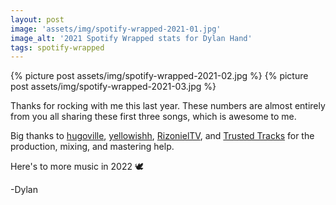 ```yaml
---
layout: post
image: 'assets/img/spotify-wrapped-2021-01.jpg'
image_alt: '2021 Spotify Wrapped stats for Dylan Hand'
tags: spotify-wrapped
---
```


{% picture post assets/img/spotify-wrapped-2021-02.jpg %}
{% picture post assets/img/spotify-wrapped-2021-03.jpg %}

Thanks for rocking with me this last year. These numbers are almost entirely from you all sharing these first three songs, which is awesome to me.

Big thanks to [hugoville](https://open.spotify.com/artist/64n1e0DzGF4kQYeyaXJTJY?si=XqBa9EWjS0yownHI1EUVkQ), [yellowishh](https://open.spotify.com/artist/0gIGqpvEoikRkQwhZ0wCTn?si=hWbiNgKyQYy8UlHVrathBw), [RizonielTV](https://youtube.com/rizonieltv), and [Trusted Tracks](https://trustedtracks.se/) for the production, mixing, and mastering help.

Here's to more music in 2022 🕊

-Dylan